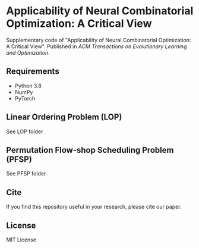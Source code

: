 # Applicability of Neural Combinatorial Optimization: A Critical View

Supplementary code of "Applicability of Neural Combinatorial Optimization: A Critical View". Published in *ACM Transactions on Evolutionary Learning and Optimization*.

## Requirements

* Python 3.8
* NumPy
* PyTorch 

## Linear Ordering Problem (LOP)

See LOP folder

## Permutation Flow-shop Scheduling Problem (PFSP)

See PFSP folder

## Cite

If you find this repository useful in your research, please cite our paper.

## License

MIT License
